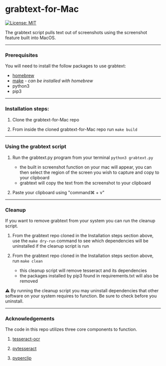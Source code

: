 # grabtext-for-Mac
[![License: MIT](https://img.shields.io/badge/License-MIT-yellow.svg)](https://opensource.org/licenses/MIT)

The grabtext script pulls text out of screenshots using the screenshot feature built into MacOS. 

---
### Prerequisites
You will need to install the follow packages to use grabtext:
- [homebrew](https://brew.sh/)
- [make](https://formulae.brew.sh/formula/make) - *can be installed with homebrew*
- python3
- pip3

---
### Installation steps:
1. Clone the grabtext-for-Mac repo

2. From inside the cloned grabtext-for-Mac repo run ```make build```

---
### Using the grabtext script

1. Run the grabtext.py program from your terminal ```python3 grabtext.py ```
    - the built in screenshot function on your mac will appear, you can then select the region of the screen you wish to capture and copy to your clipboard
    - grabtext will copy the text from the screenshot to your clipboard
    
2. Paste your clipboard using "command⌘ + v"

---
### Cleanup
If you want to remove grabtext from your system you can run the cleanup script.
1. From the grabtext repo cloned in the Installation steps section above, use the ```make dry-run``` command to see which dependencies will be uninstalled if the cleanup script is run

2. From the grabtext repo cloned in the Installation steps section above, run ```make clean```
    - this cleanup script will remove tesseract and its dependencies
    - the packages installed by pip3 found in requirements.txt will also be removed


⚠️ By running the cleanup script you may uninstall dependencies that other software on your system requires to function. Be sure to check before you uninstall.

---
### Acknowledgements
The code in this repo utilizes three core components to function. 

1. [tesseract-ocr](https://github.com/tesseract-ocr/tesseract)

2. [pytesseract](https://github.com/madmaze/pytesseract)

3. [pyperclip](https://github.com/asweigart/pyperclip)